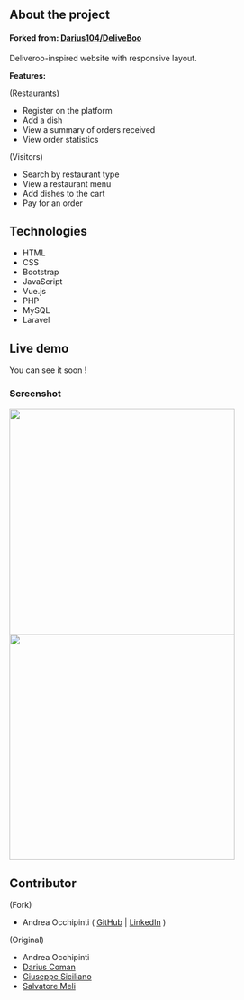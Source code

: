 ## About the project
#### Forked from: [Darius104/DeliveBoo](https://github.com/Darius104/DeliveBoo)

Deliveroo-inspired website with responsive layout.

**Features:**

(Restaurants)
- Register on the platform
- Add a dish
- View a summary of orders received
- View order statistics

(Visitors)
- Search by restaurant type
- View a restaurant menu
- Add dishes to the cart
- Pay for an order


## Technologies 
- HTML
- CSS 
- Bootstrap
- JavaScript 
- Vue.js
- PHP 
- MySQL 
- Laravel

## Live demo
You can see it soon !
<!-- You can **[check it out here](https://painteyes.github.io/laravel-vue-deliveroo)** ! -->

### Screenshot
<div>
   <img style="width: 400px" src="https://i.postimg.cc/sgbwHLtp/deliveroo-home-page.png"/>   
   <img style="width: 400px" src="https://i.postimg.cc/Hsh2jKWf/deliveroo-restaurant-page.png"/>
<div/>



## Contributor

(Fork)

- Andrea Occhipinti ( [GitHub](https://github.com/painteyes) | [LinkedIn](https://www.linkedin.com/in/occhipinti) )

(Original)
- Andrea Occhipinti 
- [Darius Coman](https://github.com/Darius104) 
- [Giuseppe Siciliano](https://github.com/giuseppesiciliano) 
- [Salvatore Meli](https://github.com/salvomel)
